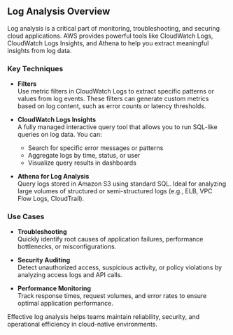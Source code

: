 ## Log Analysis Overview

Log analysis is a critical part of monitoring, troubleshooting, and securing cloud applications. AWS provides powerful tools like CloudWatch Logs, CloudWatch Logs Insights, and Athena to help you extract meaningful insights from log data.

###  Key Techniques

- **Filters**  
  Use metric filters in CloudWatch Logs to extract specific patterns or values from log events. These filters can generate custom metrics based on log content, such as error counts or latency thresholds.

- **CloudWatch Logs Insights**  
  A fully managed interactive query tool that allows you to run SQL-like queries on log data. You can:
  - Search for specific error messages or patterns
  - Aggregate logs by time, status, or user
  - Visualize query results in dashboards

- **Athena for Log Analysis**  
  Query logs stored in Amazon S3 using standard SQL. Ideal for analyzing large volumes of structured or semi-structured logs (e.g., ELB, VPC Flow Logs, CloudTrail).

###  Use Cases

- **Troubleshooting**  
  Quickly identify root causes of application failures, performance bottlenecks, or misconfigurations.

- **Security Auditing**  
  Detect unauthorized access, suspicious activity, or policy violations by analyzing access logs and API calls.

- **Performance Monitoring**  
  Track response times, request volumes, and error rates to ensure optimal application performance.


Effective log analysis helps teams maintain reliability, security, and operational efficiency in cloud-native environments.
